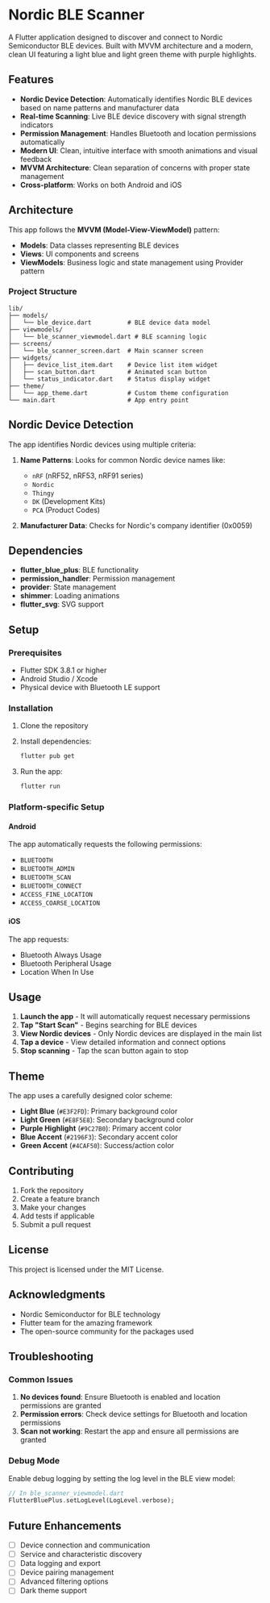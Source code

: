 # Nordic BLE Scanner

A Flutter application designed to discover and connect to Nordic Semiconductor BLE devices. Built with MVVM architecture and a modern, clean UI featuring a light blue and light green theme with purple highlights.

## Features

- **Nordic Device Detection**: Automatically identifies Nordic BLE devices based on name patterns and manufacturer data
- **Real-time Scanning**: Live BLE device discovery with signal strength indicators
- **Permission Management**: Handles Bluetooth and location permissions automatically
- **Modern UI**: Clean, intuitive interface with smooth animations and visual feedback
- **MVVM Architecture**: Clean separation of concerns with proper state management
- **Cross-platform**: Works on both Android and iOS

## Architecture

This app follows the **MVVM (Model-View-ViewModel)** pattern:

- **Models**: Data classes representing BLE devices
- **Views**: UI components and screens
- **ViewModels**: Business logic and state management using Provider pattern

### Project Structure

```
lib/
├── models/
│   └── ble_device.dart          # BLE device data model
├── viewmodels/
│   └── ble_scanner_viewmodel.dart # BLE scanning logic
├── screens/
│   └── ble_scanner_screen.dart  # Main scanner screen
├── widgets/
│   ├── device_list_item.dart    # Device list item widget
│   ├── scan_button.dart         # Animated scan button
│   └── status_indicator.dart    # Status display widget
├── theme/
│   └── app_theme.dart           # Custom theme configuration
└── main.dart                    # App entry point
```

## Nordic Device Detection

The app identifies Nordic devices using multiple criteria:

1. **Name Patterns**: Looks for common Nordic device names like:
   - `nRF` (nRF52, nRF53, nRF91 series)
   - `Nordic`
   - `Thingy`
   - `DK` (Development Kits)
   - `PCA` (Product Codes)

2. **Manufacturer Data**: Checks for Nordic's company identifier (0x0059)

## Dependencies

- **flutter_blue_plus**: BLE functionality
- **permission_handler**: Permission management
- **provider**: State management
- **shimmer**: Loading animations
- **flutter_svg**: SVG support

## Setup

### Prerequisites

- Flutter SDK 3.8.1 or higher
- Android Studio / Xcode
- Physical device with Bluetooth LE support

### Installation

1. Clone the repository
2. Install dependencies:
   ```bash
   flutter pub get
   ```

3. Run the app:
   ```bash
   flutter run
   ```

### Platform-specific Setup

#### Android

The app automatically requests the following permissions:
- `BLUETOOTH`
- `BLUETOOTH_ADMIN`
- `BLUETOOTH_SCAN`
- `BLUETOOTH_CONNECT`
- `ACCESS_FINE_LOCATION`
- `ACCESS_COARSE_LOCATION`

#### iOS

The app requests:
- Bluetooth Always Usage
- Bluetooth Peripheral Usage
- Location When In Use

## Usage

1. **Launch the app** - It will automatically request necessary permissions
2. **Tap "Start Scan"** - Begins searching for BLE devices
3. **View Nordic devices** - Only Nordic devices are displayed in the main list
4. **Tap a device** - View detailed information and connect options
5. **Stop scanning** - Tap the scan button again to stop

## Theme

The app uses a carefully designed color scheme:

- **Light Blue** (`#E3F2FD`): Primary background color
- **Light Green** (`#E8F5E8`): Secondary background color
- **Purple Highlight** (`#9C27B0`): Primary accent color
- **Blue Accent** (`#2196F3`): Secondary accent color
- **Green Accent** (`#4CAF50`): Success/action color

## Contributing

1. Fork the repository
2. Create a feature branch
3. Make your changes
4. Add tests if applicable
5. Submit a pull request

## License

This project is licensed under the MIT License.

## Acknowledgments

- Nordic Semiconductor for BLE technology
- Flutter team for the amazing framework
- The open-source community for the packages used

## Troubleshooting

### Common Issues

1. **No devices found**: Ensure Bluetooth is enabled and location permissions are granted
2. **Permission errors**: Check device settings for Bluetooth and location permissions
3. **Scan not working**: Restart the app and ensure all permissions are granted

### Debug Mode

Enable debug logging by setting the log level in the BLE view model:

```dart
// In ble_scanner_viewmodel.dart
FlutterBluePlus.setLogLevel(LogLevel.verbose);
```

## Future Enhancements

- [ ] Device connection and communication
- [ ] Service and characteristic discovery
- [ ] Data logging and export
- [ ] Device pairing management
- [ ] Advanced filtering options
- [ ] Dark theme support
